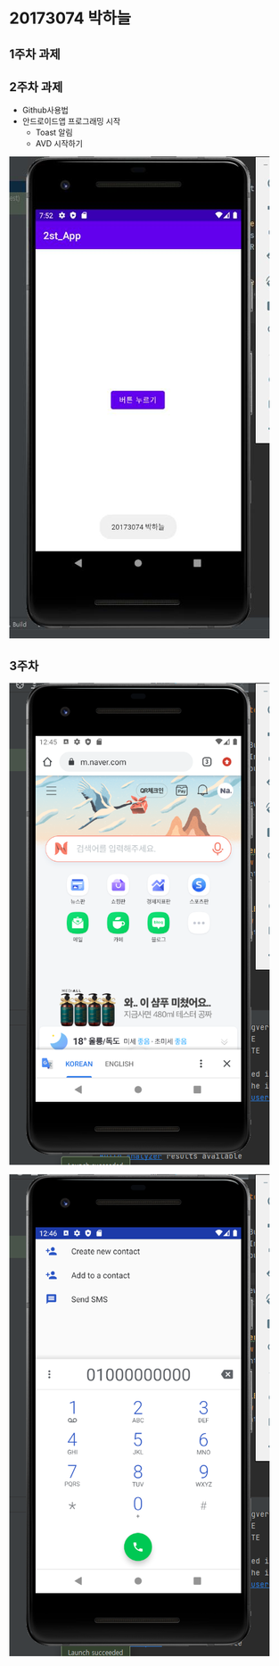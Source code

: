 # 20173074 박하늘

## 1주차 과제

## 2주차 과제
- Github사용법
- 안드로이드앱 프로그래밍 시작
  - Toast 알림
  - AVD 시작하기
 
 
<img width="" height="" src="./png/2주차 출석과제.jpg"></img>

## 3주차

<img width="" height="" src="./png/네이버.png"></img>

<img width="" height="" src="./png/전화.png"></img>
